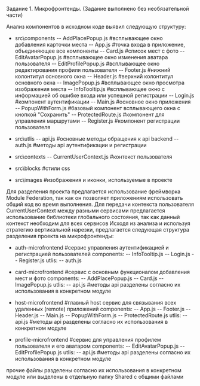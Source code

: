 Задание 1. Микрофронтенды. (Задание выполнено без необязательной части)

Анализ компонентов в исходном коде выявил следующую структуру:

- src\components
  -- AddPlacePopup.js      #всплывающее окно добавления карточки места
  -- App.js                #точка входа в приложение, объединяющее все компоненты
  -- Card.js               #список мест с фото
  -- EditAvatarPopup.js    #всплывающее окно изменения аватара пользователя
  -- EditProfilePopup.js   #всплывающее окно редактирования профиля пользователя
  -- Footer.js             #нижний колонтитул основного окна
  -- Header.js             #верхний колонтитул основного окна
  -- ImagePopup.js         #всплывающее окно просмотра изображения места
  -- InfoTooltip.js        #всплывающее окно с информацией об ошибке входа или успешной регистрации
  -- Login.js              #компонент аутентификации
  -- Main.js               #основное окно приложения
  -- PopupWithForm.js      #базовый компонент всплывающего окна с кнопкой "Сохранить" 
  -- ProtectedRoute.js     #компонент для управления маршрутами
  -- Register.js           #компонент регистрации пользователя

- src\utlis
  -- api.js                #основные методы обращения к api backend
  -- auth.js               #методы api аутентификации и регистрации

- src\contexts
  -- CurrentUserContext.js #контекст пользователя

- src\blocks               #стили css
- src\images               #изображения и иконки, используемые в проекте

Для разделения проекта предлагается использование фреймворка Module Federation, так как он позволяет приложениям использовать общий код во время выполнения.
Для передачи контекста пользователя CurrentUserContext между разными сервисами предлагается использование библиотеки глобального состояния, так как данный контекст необходим для всех сервисов
Исходя из анализа и используя стратегию вертикальной нарезки, предлагается следующая структура разделения проекта на микрофронтенды:
- auth-microfrontend       #сервис управления аутентификацией и регистрацией пользователей
  components:
   -- InfoTooltip.js 
   -- Login.js
   -- Register.js
  utlis:
   -- auth.js 
  
- card-microfrontend        #сервис с основным функционалом добавления мест и фото
  components:
   -- AddPlacePopup.js
   -- Card.js
   -- ImagePopup.js
  utlis:
   -- api.js                #методы api разделены согласно их использования в конкретном модуле

- host-microfrontend        #главный host сервис для связывания всех удаленных (remote) приложений 
  components:
   -- App.js
   -- Footer.js
   -- Header.js
   -- Main.js
   -- PopupWithForm.js
   -- ProtectedRoute.js
  utlis:
   -- api.js                #методы api разделены согласно их использования в конкретном модуле

- profile-microfrontend     #сервис для управления профилем пользователя и его аватаром
  components:
   -- EditAvatarPopup.js
   -- EditProfilePopup.js
  utlis:
   -- api.js                #методы api разделены согласно их использования в конкретном модуле

прочие файлы разделены согласно их использования в конкретном модуле или выделены в отдельную папку Shared с общими файлами

